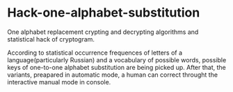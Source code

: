 # Hack-one-alphabet-substitution
One alphabet replacement crypting and decrypting algorithms and statistical hack of cryptogram.

According to statistical occurrence frequences of letters of a language(particularly Russian) and a vocabulary of possible words, possible keys of one-to-one alphabet substitution are being picked up. After that, the variants, preapared in automatic mode, a human can correct throught the interactive manual mode in console.
